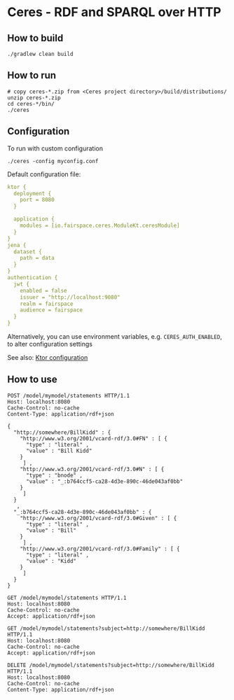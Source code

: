 # Ceres - RDF and SPARQL over HTTP

## How to build

`./gradlew clean build`


## How to run

```
# copy ceres-*.zip from <Ceres project directory>/build/distributions/
unzip ceres-*.zip
cd ceres-*/bin/
./ceres
```

## Configuration

To run with custom configuration
```
./ceres -config myconfig.conf
```

Default configuration file:

```yaml
ktor {
  deployment {
    port = 8080
  }

  application {
    modules = [io.fairspace.ceres.ModuleKt.ceresModule]
  }
}
jena {
  dataset {
    path = data
  }
}
authentication {
  jwt {
    enabled = false
    issuer = "http://localhost:9080"
    realm = fairspace
    audience = fairspace
  }
}
```

Alternatively, you can use environment variables, e.g. `CERES_AUTH_ENABLED`, to alter configuration settings

See also: [Ktor configuration](https://ktor.io/servers/configuration.html#available-config)


## How to use

```
POST /model/mymodel/statements HTTP/1.1
Host: localhost:8080
Cache-Control: no-cache
Content-Type: application/rdf+json

{ 
  "http://somewhere/BillKidd" : { 
    "http://www.w3.org/2001/vcard-rdf/3.0#FN" : [ { 
      "type" : "literal" ,
      "value" : "Bill Kidd"
    }
     ] ,
    "http://www.w3.org/2001/vcard-rdf/3.0#N" : [ { 
      "type" : "bnode" ,
      "value" : "_:b764ccf5-ca28-4d3e-890c-46de043af0bb"
    }
     ]
  }
   ,
  "_:b764ccf5-ca28-4d3e-890c-46de043af0bb" : { 
    "http://www.w3.org/2001/vcard-rdf/3.0#Given" : [ { 
      "type" : "literal" ,
      "value" : "Bill"
    }
     ] ,
    "http://www.w3.org/2001/vcard-rdf/3.0#Family" : [ { 
      "type" : "literal" ,
      "value" : "Kidd"
    }
     ]
  }
}
```

```
GET /model/mymodel/statements HTTP/1.1
Host: localhost:8080
Cache-Control: no-cache
Accept: application/rdf+json
```

```
GET /model/mymodel/statements?subject=http://somewhere/BillKidd HTTP/1.1
Host: localhost:8080
Cache-Control: no-cache
Accept: application/rdf+json
```

```
DELETE /model/mymodel/statements?subject=http://somewhere/BillKidd HTTP/1.1
Host: localhost:8080
Cache-Control: no-cache
Content-Type: application/rdf+json
```
